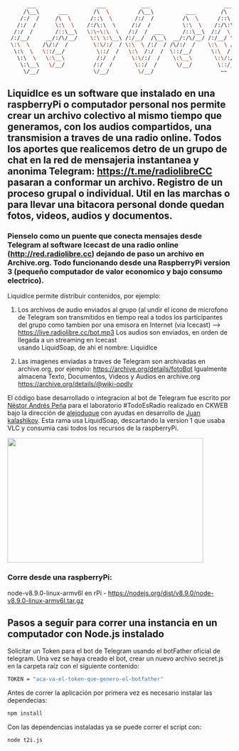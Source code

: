 
```bash

      ___                   ___           ___                       ___                       ___           ___     
     /\__\      ___        /\  \         /\__\          ___        /\  \          ___        /\  \         /\  \    
    /:/  /     /\  \      /::\  \       /:/  /         /\  \      /::\  \        /\  \      /::\  \       /::\  \   
   /:/  /      \:\  \    /:/\:\  \     /:/  /          \:\  \    /:/\:\  \       \:\  \    /:/\:\  \     /:/\:\  \  
  /:/  /       /::\__\   \:\~\:\  \   /:/  /  ___      /::\__\  /:/  \:\__\      /::\__\  /:/  \:\  \   /::\~\:\  \ 
 /:/__/     __/:/\/__/    \:\ \:\__\ /:/__/  /\__\  __/:/\/__/ /:/__/ \:|__|  __/:/\/__/ /:/__/ \:\__\ /:/\:\ \:\__\
 \:\  \    /\/:/  /        \:\/:/  / \:\  \ /:/  / /\/:/  /    \:\  \ /:/  / /\/:/  /    \:\  \  \/__/ \:\~\:\ \/__/
  \:\  \   \::/__/          \::/  /   \:\  /:/  /  \::/__/      \:\  /:/  /  \::/__/      \:\  \        \:\ \:\__\  
   \:\  \   \:\__\          /:/  /     \:\/:/  /    \:\__\       \:\/:/  /    \:\__\       \:\  \        \:\ \/__/  
    \:\__\   \/__/         /:/  /       \::/  /      \/__/        \::/__/      \/__/        \:\__\        \:\__\    
     \/__/                 \/__/         \/__/                     ~~                        \/__/         \/__/    

```



## LiquidIce es un software que instalado en una raspberryPi o computador personal nos permite crear un archivo colectivo al mismo tiempo que generamos, con los audios compartidos, una transmision a traves de una radio online. Todos los aportes que realicemos detro de un grupo de chat en la red de mensajeria instantanea y anonima Telegram: https://t.me/radiolibreCC pasaran a conformar un archivo. Registro de un proceso grupal o individual. Util en las marchas o para llevar una bitacora personal donde quedan fotos, videos, audios y documentos.


### Pienselo como un puente que conecta mensajes desde Telegram al software Icecast de una radio online (http://red.radiolibre.cc) dejando de paso un archivo en Archive.org. Todo funcionando desde una RaspberryPi version 3 (pequeño computador de valor economico y bajo consumo electrico).


LiquidIce permite distribuir contenidos, por ejemplo: 
1. Los archivos de audio enviados al grupo (al undir el icono de microfono de Telegram son transmitidos en tiempo real  a todos los participantes del grupo como tambien por una emisora en Internet (via Icecast) --> https://live.radiolibre.cc/bot.mp3
Los audios son enviados, en orden de llegada a un streaming en Icecast<br> usando LiquidSoap, de ahi el nombre: LiquidIce


2. Las imagenes enviadas a traves de Telegram son archivadas en archive.org, por ejemplo: https://archive.org/details/fotoBot
Igualmente almacena Texto, Documentos, Videos y Audios en archive.org https://archive.org/details/@wiki-opdlv <br>

El código base desarrollado o integracion al bot de Telegram fue escrito por [Néstor Andrés Peña](http://www.nestorandres.com) para el laboratorio #TodoEsRadio realizado en CKWEB bajo la dirección de [alejoduque](https://github.com/alejoduque) con ayudas en desarrollo de [Juan kalashikov](https://github.com/kalashnikov2). Esta rama usa LiquidSoap, descartando la version 1 que usaba VLC y consumia casi todos los recursos de la raspberryPi.


<img src="https://i.pinimg.com/originals/fb/af/14/fbaf1432d8db6ba159a61173ea21b957.gif" width="440" height="280"/> <br>
### Corre desde una raspberryPi:
node-v8.9.0-linux-armv6l en rPi - https://nodejs.org/dist/v8.9.0/node-v8.9.0-linux-armv6l.tar.gz <br>

## Pasos a seguir para correr una instancia en un computador con Node.js instalado

Solicitar un Token para el bot de Telegram usando el botFather oficial de telegram.
Una vez se haya creado el bot, crear un nuevo archivo secret.js en la carpeta raíz con el siguiente contenido:

```bash
TOKEN = "aca-va-el-token-que-genero-el-botfather"
```

Antes de correr la aplicación por primera vez es necesario instalar las dependecias:

```bash
npm install
```

Con las dependencias instaladas ya se puede correr el script con:

```bash
node t2i.js
```


